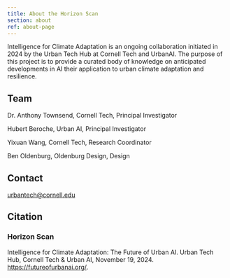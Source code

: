 ```yaml
---
title: About the Horizon Scan
section: about
ref: about-page
---
```


Intelligence for Climate Adaptation is an ongoing collaboration initiated in 2024 by the Urban Tech Hub at Cornell Tech and UrbanAI. The purpose of this project is to provide a curated body of knowledge on anticipated developments in AI their application to urban climate adaptation and resilience.

## Team

Dr. Anthony Townsend, Cornell Tech, Principal Investigator

Hubert Beroche, Urban AI, Principal Investigator

Yixuan Wang, Cornell Tech, Research Coordinator

Ben Oldenburg, Oldenburg Design, Design

## Contact

urbantech@cornell.edu

## Citation

### Horizon Scan

Intelligence for Climate Adaptation: The Future of Urban AI. Urban Tech Hub, Cornell Tech & Urban AI, November 19, 2024. https://futureofurbanai.org/.

